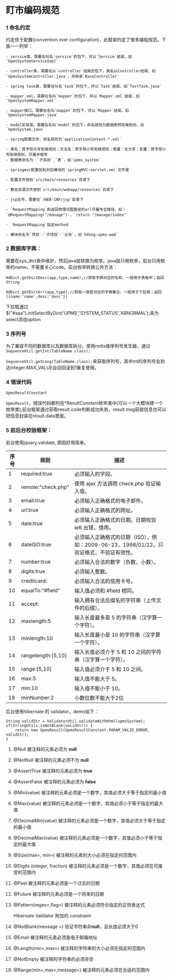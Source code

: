 # 盯市编码规范

### 1 命名约定

约定优于配置(convention over configuration)，此框架约定了很多编程规范，下面一一列举：

```
- service类，需要在叫名`service`的包下，并以`Service`结尾，如`UpmsSystemServiceImpl`

- controller类，需要在以`controller`结尾的包下，类名以Controller结尾，如`UpmsSystemController.java`，并继承`BaseController`

- spring task类，需要在叫名`task`的包下，并以`Task`结尾，如`TestTask.java`

- mapper.xml，需要在名叫`mapper`的包下，并以`Mapper.xml`结尾，如`UpmsSystemMapper.xml`

- mapper接口，需要在名叫`mapper`的包下，并以`Mapper`结尾，如`UpmsSystemMapper.java`

- model实体类，需要在名叫`model`的包下，命名规则为数据表转驼峰规则，如`UpmsSystem.java`

- spring配置文件，命名规则为`applicationContext-*.xml`

- 类名：首字母大写驼峰规则；方法名：首字母小写驼峰规则；常量：全大写；变量：首字母小写驼峰规则，尽量非缩写
- 数据表命名为：`子系统`_`表`，如`upms_system`

- springmvc配置加到对应模块的`springMVC-servlet.xml`文件里

- 配置文件放到`src/main/resources`目录下

- 静态资源文件放到`src/main/webapp/resources`目录下

- jsp文件，需要在`/WEB-INF/jsp`目录下

- `RequestMapping`和返回物理试图路径的url尽量写全路径，如：`@RequestMapping("/manage")`、`return "/manage/index"`

- `RequestMapping`指定method

- 模块命名为`项目`-`子项目`-`业务`，如`hdong-upms-web`

```

### 2 数据库字典：

需要在sys_dict表中维护，然后java层转换为枚举。java层只用枚举，前台只用枚举的name，不需要关心code。前台枚举转换公共方法：

`HdDict.getDictDesc(app,type,name);//获取字典对应的名称，一般用于表格中；返回String`

`HdDict.getDictArr(app,type);//获取一类型对应的字典集合，一般用于下拉框；返回[{name:'name',desc:'desc'}]`

下拉框通过$("#aaa").initSelectByDict('UPMS','SYSTEM_STATUS','ABNORMAL');来为select添加option

### 3 序列号

为了兼容不同的数据库以及数据库拆分，使用redis做序列号发生器，通过`SequenceUtil.getInt(TableName.class); `

`SequenceUtil.getLong(TableName.class);`来获取序列号，其中int的序列号会到达Integer.MAX_VALUE自动回滚到1重复使用。

### 4 错误代码

`UpmsResultConstant `

`UpmsResult`，错误代码都列在*ResultConstant枚举类中(可以一个大模块建一个枚举类),前台框架通过获取result.code判断成功失败，result.msg获取信息也可以把信息封装在result.data里面。

### 5 前后台校验框架：

前台使用jquery.validate, 原因好用简单。

| 序号   | 规则                 | 描述                                       |
| ---- | ------------------ | ---------------------------------------- |
| 1    | required:true      | 必须输入的字段。                                 |
| 2    | remote:"check.php" | 使用 ajax 方法调用 check.php 验证输入值。            |
| 3    | email:true         | 必须输入正确格式的电子邮件。                           |
| 4    | url:true           | 必须输入正确格式的网址。                             |
| 5    | date:true          | 必须输入正确格式的日期。日期校验 ie6 出错，慎用。              |
| 6    | dateISO:true       | 必须输入正确格式的日期（ISO），例如：2009-06-23，1998/01/22。只验证格式，不验证有效性。 |
| 7    | number:true        | 必须输入合法的数字（负数，小数）。                        |
| 8    | digits:true        | 必须输入整数。                                  |
| 9    | creditcard:        | 必须输入合法的信用卡号。                             |
| 10   | equalTo:"#field"   | 输入值必须和 #field 相同。                        |
| 11   | accept:            | 输入拥有合法后缀名的字符串（上传文件的后缀）。                  |
| 12   | maxlength:5        | 输入长度最多是 5 的字符串（汉字算一个字符）。                 |
| 13   | minlength:10       | 输入长度最小是 10 的字符串（汉字算一个字符）。                |
| 14   | rangelength:[5,10] | 输入长度必须介于 5 和 10 之间的字符串（汉字算一个字符）。         |
| 15   | range:[5,10]       | 输入值必须介于 5 和 10 之间。                       |
| 16   | max:5              | 输入值不能大于 5。                               |
| 17   | min:10             | 输入值不能小于 10。                              |
| 18   | minNumber:2        | 小数位数不能大于2位

后台使用hibernate 的 validator，demo如下：

    String validStr = ValidatorUtil.validateWithHtml(upmsSystem);
    if(StringUtils.isNotBlank(validStr)) {
    	return new UpmsResult(UpmsResultConstant.PARAM_VALID_ERROR, validStr);
    }
1. @Null   被注释的元素必须为 **null**  

2. @NotNull    被注释的元素必须不为 **null**  

3. @AssertTrue     被注释的元素必须为 **true**  

4. @AssertFalse    被注释的元素必须为 **false**  

5. @Min(value)     被注释的元素必须是一个数字，其值必须大于等于指定的最小值  

6. @Max(value)     被注释的元素必须是一个数字，其值必须小于等于指定的最大值  

7. @DecimalMin(value)  被注释的元素必须是一个数字，其值必须大于等于指定的最小值  

8. @DecimalMax(value)  被注释的元素必须是一个数字，其值必须小于等于指定的最大值  

9. @Size(max=, min=)   被注释的元素的大小必须在指定的范围内  

10. @Digits (integer, fraction)     被注释的元素必须是一个数字，其值必须在可接受的范围内  

11. @Past   被注释的元素必须是一个过去的日期  

12. @Future     被注释的元素必须是一个将来的日期  

13. @Pattern(regex=,flag=)  被注释的元素必须符合指定的正则表达式  

    Hibernate Validator 附加的 constraint  

14. @NotBlank(message =)   验证字符串非**null**，且长度必须大于0  

15. @Email  被注释的元素必须是电子邮箱地址  

16. @Length(min=,max=)  被注释的字符串的大小必须在指定的范围内  

17. @NotEmpty   被注释的字符串的必须非空  

18. @Range(min=,max=,message=)  被注释的元素必须在合适的范围内 